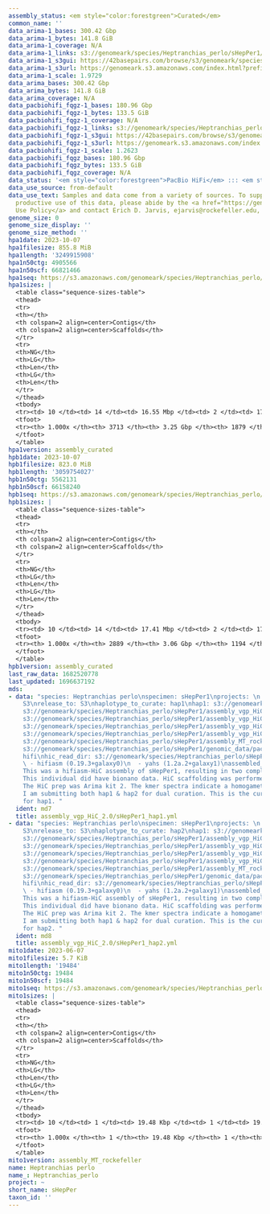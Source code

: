 ```yaml
---
assembly_status: <em style="color:forestgreen">Curated</em>
common_name: ''
data_arima-1_bases: 300.42 Gbp
data_arima-1_bytes: 141.8 GiB
data_arima-1_coverage: N/A
data_arima-1_links: s3://genomeark/species/Heptranchias_perlo/sHepPer1/genomic_data/arima/<br>
data_arima-1_s3gui: https://42basepairs.com/browse/s3/genomeark/species/Heptranchias_perlo/sHepPer1/genomic_data/arima/
data_arima-1_s3url: https://genomeark.s3.amazonaws.com/index.html?prefix=species/Heptranchias_perlo/sHepPer1/genomic_data/arima/
data_arima-1_scale: 1.9729
data_arima_bases: 300.42 Gbp
data_arima_bytes: 141.8 GiB
data_arima_coverage: N/A
data_pacbiohifi_fqgz-1_bases: 180.96 Gbp
data_pacbiohifi_fqgz-1_bytes: 133.5 GiB
data_pacbiohifi_fqgz-1_coverage: N/A
data_pacbiohifi_fqgz-1_links: s3://genomeark/species/Heptranchias_perlo/sHepPer1/genomic_data/pacbio_hifi/<br>
data_pacbiohifi_fqgz-1_s3gui: https://42basepairs.com/browse/s3/genomeark/species/Heptranchias_perlo/sHepPer1/genomic_data/pacbio_hifi/
data_pacbiohifi_fqgz-1_s3url: https://genomeark.s3.amazonaws.com/index.html?prefix=species/Heptranchias_perlo/sHepPer1/genomic_data/pacbio_hifi/
data_pacbiohifi_fqgz-1_scale: 1.2623
data_pacbiohifi_fqgz_bases: 180.96 Gbp
data_pacbiohifi_fqgz_bytes: 133.5 GiB
data_pacbiohifi_fqgz_coverage: N/A
data_status: '<em style="color:forestgreen">PacBio HiFi</em> ::: <em style="color:forestgreen">Arima</em>'
data_use_source: from-default
data_use_text: Samples and data come from a variety of sources. To support fair and
  productive use of this data, please abide by the <a href="https://genome10k.soe.ucsc.edu/data-use-policies/">Data
  Use Policy</a> and contact Erich D. Jarvis, ejarvis@rockefeller.edu, with any questions.
genome_size: 0
genome_size_display: ''
genome_size_method: ''
hpa1date: 2023-10-07
hpa1filesize: 855.8 MiB
hpa1length: '3249915908'
hpa1n50ctg: 4905566
hpa1n50scf: 66821466
hpa1seq: https://s3.amazonaws.com/genomeark/species/Heptranchias_perlo/sHepPer1/assembly_curated/sHepPer1.hap1.cur.20231007.fasta.gz
hpa1sizes: |
  <table class="sequence-sizes-table">
  <thead>
  <tr>
  <th></th>
  <th colspan=2 align=center>Contigs</th>
  <th colspan=2 align=center>Scaffolds</th>
  </tr>
  <tr>
  <th>NG</th>
  <th>LG</th>
  <th>Len</th>
  <th>LG</th>
  <th>Len</th>
  </tr>
  </thead>
  <tbody>
  <tr><td> 10 </td><td> 14 </td><td> 16.55 Mbp </td><td> 2 </td><td> 172.36 Mbp </td></tr><tr><td> 20 </td><td> 38 </td><td> 11.93 Mbp </td><td> 4 </td><td> 141.86 Mbp </td></tr><tr><td> 30 </td><td> 68 </td><td> 9.28 Mbp </td><td> 7 </td><td> 101.16 Mbp </td></tr><tr><td> 40 </td><td> 107 </td><td> 7.30 Mbp </td><td> 11 </td><td> 83.46 Mbp </td></tr><tr style="background-color:#cccccc;"><td> 50 </td><td> 162 </td><td style="background-color:#88ff88;"> 4.91 Mbp </td><td> 15 </td><td style="background-color:#88ff88;"> 66.82 Mbp </td></tr><tr><td> 60 </td><td> 242 </td><td> 3.35 Mbp </td><td> 20 </td><td> 53.47 Mbp </td></tr><tr><td> 70 </td><td> 360 </td><td> 2.32 Mbp </td><td> 27 </td><td> 42.91 Mbp </td></tr><tr><td> 80 </td><td> 548 </td><td> 1.26 Mbp </td><td> 36 </td><td> 28.33 Mbp </td></tr><tr><td> 90 </td><td> 973 </td><td> 460.84 Kbp </td><td> 66 </td><td> 3.08 Mbp </td></tr><tr><td> 100 </td><td> 3713 </td><td> 6.69 Kbp </td><td> 1879 </td><td> 6.69 Kbp </td></tr></tbody>
  <tfoot>
  <tr><th> 1.000x </th><th> 3713 </th><th> 3.25 Gbp </th><th> 1879 </th><th> 3.25 Gbp </th></tr>
  </tfoot>
  </table>
hpa1version: assembly_curated
hpb1date: 2023-10-07
hpb1filesize: 823.0 MiB
hpb1length: '3059754027'
hpb1n50ctg: 5562131
hpb1n50scf: 66158240
hpb1seq: https://s3.amazonaws.com/genomeark/species/Heptranchias_perlo/sHepPer1/assembly_curated/sHepPer1.hap2.decon.20231007.fasta.gz
hpb1sizes: |
  <table class="sequence-sizes-table">
  <thead>
  <tr>
  <th></th>
  <th colspan=2 align=center>Contigs</th>
  <th colspan=2 align=center>Scaffolds</th>
  </tr>
  <tr>
  <th>NG</th>
  <th>LG</th>
  <th>Len</th>
  <th>LG</th>
  <th>Len</th>
  </tr>
  </thead>
  <tbody>
  <tr><td> 10 </td><td> 14 </td><td> 17.41 Mbp </td><td> 2 </td><td> 172.44 Mbp </td></tr><tr><td> 20 </td><td> 33 </td><td> 13.55 Mbp </td><td> 4 </td><td> 138.48 Mbp </td></tr><tr><td> 30 </td><td> 59 </td><td> 10.46 Mbp </td><td> 7 </td><td> 97.58 Mbp </td></tr><tr><td> 40 </td><td> 93 </td><td> 7.67 Mbp </td><td> 10 </td><td> 86.89 Mbp </td></tr><tr style="background-color:#cccccc;"><td> 50 </td><td> 140 </td><td style="background-color:#88ff88;"> 5.56 Mbp </td><td> 14 </td><td style="background-color:#88ff88;"> 66.16 Mbp </td></tr><tr><td> 60 </td><td> 205 </td><td> 3.74 Mbp </td><td> 19 </td><td> 52.49 Mbp </td></tr><tr><td> 70 </td><td> 306 </td><td> 2.41 Mbp </td><td> 25 </td><td> 45.03 Mbp </td></tr><tr><td> 80 </td><td> 470 </td><td> 1.42 Mbp </td><td> 33 </td><td> 32.24 Mbp </td></tr><tr><td> 90 </td><td> 829 </td><td> 0.52 Mbp </td><td> 50 </td><td> 8.75 Mbp </td></tr><tr><td> 100 </td><td> 2889 </td><td> 9.87 Kbp </td><td> 1194 </td><td> 9.87 Kbp </td></tr></tbody>
  <tfoot>
  <tr><th> 1.000x </th><th> 2889 </th><th> 3.06 Gbp </th><th> 1194 </th><th> 3.06 Gbp </th></tr>
  </tfoot>
  </table>
hpb1version: assembly_curated
last_raw_data: 1682520778
last_updated: 1696637192
mds:
- data: "species: Heptranchias perlo\nspecimen: sHepPer1\nprojects: \n  - vgp\ndata_location:
    S3\nrelease_to: S3\nhaplotype_to_curate: hap1\nhap1: s3://genomeark/species/Heptranchias_perlo/sHepPer1/assembly_vgp_HiC_2.0/sHepPer1.HiC.hap1.20230606.fasta.gz\nhap2:
    s3://genomeark/species/Heptranchias_perlo/sHepPer1/assembly_vgp_HiC_2.0/sHepPer1.HiC.hap2.20230606.fasta.gz\npretext_hap1:
    s3://genomeark/species/Heptranchias_perlo/sHepPer1/assembly_vgp_HiC_2.0/evaluation/hap1/pretext/sHepPer1_hap1__s2_heatmap.pretext\npretext_hap2:
    s3://genomeark/species/Heptranchias_perlo/sHepPer1/assembly_vgp_HiC_2.0/evaluation/hap2/pretext/sHepPer1_hap2__s2_heatmap.pretext\nkmer_spectra_img:
    s3://genomeark/species/Heptranchias_perlo/sHepPer1/assembly_vgp_HiC_2.0/evaluation/merqury/sHepPer1_png/\nmito:
    s3://genomeark/species/Heptranchias_perlo/sHepPer1/assembly_MT_rockefeller/sHepPer1.MT.20230607.fasta.gz\npacbio_read_dir:
    s3://genomeark/species/Heptranchias_perlo/sHepPer1/genomic_data/pacbio_hifi/\npacbio_read_type:
    hifi\nhic_read_dir: s3://genomeark/species/Heptranchias_perlo/sHepPer1/genomic_data/arima/\npipeline:\n
    \ - hifiasm (0.19.3+galaxy0)\n  - yahs (1.2a.2+galaxy1)\nassembled_by_group: Rockefeller\nnotes:
    This was a hifiasm-HiC assembly of sHepPer1, resulting in two complete haplotypes.
    This individual did have bionano data. HiC scaffolding was performed with yahs.
    The HiC prep was Arima kit 2. The kmer spectra indicate a homogametic specimen.
    I am submitting both hap1 & hap2 for dual curation. This is the curation ticket
    for hap1. "
  ident: md7
  title: assembly_vgp_HiC_2.0/sHepPer1_hap1.yml
- data: "species: Heptranchias perlo\nspecimen: sHepPer1\nprojects: \n  - vgp\ndata_location:
    S3\nrelease_to: S3\nhaplotype_to_curate: hap2\nhap1: s3://genomeark/species/Heptranchias_perlo/sHepPer1/assembly_vgp_HiC_2.0/sHepPer1.HiC.hap1.20230606.fasta.gz\nhap2:
    s3://genomeark/species/Heptranchias_perlo/sHepPer1/assembly_vgp_HiC_2.0/sHepPer1.HiC.hap2.20230606.fasta.gz\npretext_hap1:
    s3://genomeark/species/Heptranchias_perlo/sHepPer1/assembly_vgp_HiC_2.0/evaluation/hap1/pretext/sHepPer1_hap1__s2_heatmap.pretext\npretext_hap2:
    s3://genomeark/species/Heptranchias_perlo/sHepPer1/assembly_vgp_HiC_2.0/evaluation/hap2/pretext/sHepPer1_hap2__s2_heatmap.pretext\nkmer_spectra_img:
    s3://genomeark/species/Heptranchias_perlo/sHepPer1/assembly_vgp_HiC_2.0/evaluation/merqury/sHepPer1_png/\nmito:
    s3://genomeark/species/Heptranchias_perlo/sHepPer1/assembly_MT_rockefeller/sHepPer1.MT.20230607.fasta.gz\npacbio_read_dir:
    s3://genomeark/species/Heptranchias_perlo/sHepPer1/genomic_data/pacbio_hifi/\npacbio_read_type:
    hifi\nhic_read_dir: s3://genomeark/species/Heptranchias_perlo/sHepPer1/genomic_data/arima/\npipeline:\n
    \ - hifiasm (0.19.3+galaxy0)\n  - yahs (1.2a.2+galaxy1)\nassembled_by_group: Rockefeller\nnotes:
    This was a hifiasm-HiC assembly of sHepPer1, resulting in two complete haplotypes.
    This individual did have bionano data. HiC scaffolding was performed with yahs.
    The HiC prep was Arima kit 2. The kmer spectra indicate a homogametic specimen.
    I am submitting both hap1 & hap2 for dual curation. This is the curation ticket
    for hap2. "
  ident: md8
  title: assembly_vgp_HiC_2.0/sHepPer1_hap2.yml
mito1date: 2023-06-07
mito1filesize: 5.7 KiB
mito1length: '19484'
mito1n50ctg: 19484
mito1n50scf: 19484
mito1seq: https://s3.amazonaws.com/genomeark/species/Heptranchias_perlo/sHepPer1/assembly_MT_rockefeller/sHepPer1.MT.20230607.fasta.gz
mito1sizes: |
  <table class="sequence-sizes-table">
  <thead>
  <tr>
  <th></th>
  <th colspan=2 align=center>Contigs</th>
  <th colspan=2 align=center>Scaffolds</th>
  </tr>
  <tr>
  <th>NG</th>
  <th>LG</th>
  <th>Len</th>
  <th>LG</th>
  <th>Len</th>
  </tr>
  </thead>
  <tbody>
  <tr><td> 10 </td><td> 1 </td><td> 19.48 Kbp </td><td> 1 </td><td> 19.48 Kbp </td></tr><tr><td> 20 </td><td> 1 </td><td> 19.48 Kbp </td><td> 1 </td><td> 19.48 Kbp </td></tr><tr><td> 30 </td><td> 1 </td><td> 19.48 Kbp </td><td> 1 </td><td> 19.48 Kbp </td></tr><tr><td> 40 </td><td> 1 </td><td> 19.48 Kbp </td><td> 1 </td><td> 19.48 Kbp </td></tr><tr style="background-color:#cccccc;"><td> 50 </td><td> 1 </td><td style="background-color:#ff8888;"> 19.48 Kbp </td><td> 1 </td><td style="background-color:#ff8888;"> 19.48 Kbp </td></tr><tr><td> 60 </td><td> 1 </td><td> 19.48 Kbp </td><td> 1 </td><td> 19.48 Kbp </td></tr><tr><td> 70 </td><td> 1 </td><td> 19.48 Kbp </td><td> 1 </td><td> 19.48 Kbp </td></tr><tr><td> 80 </td><td> 1 </td><td> 19.48 Kbp </td><td> 1 </td><td> 19.48 Kbp </td></tr><tr><td> 90 </td><td> 1 </td><td> 19.48 Kbp </td><td> 1 </td><td> 19.48 Kbp </td></tr><tr><td> 100 </td><td> 1 </td><td> 19.48 Kbp </td><td> 1 </td><td> 19.48 Kbp </td></tr></tbody>
  <tfoot>
  <tr><th> 1.000x </th><th> 1 </th><th> 19.48 Kbp </th><th> 1 </th><th> 19.48 Kbp </th></tr>
  </tfoot>
  </table>
mito1version: assembly_MT_rockefeller
name: Heptranchias perlo
name_: Heptranchias_perlo
project: ~
short_name: sHepPer
taxon_id: ''
---
```

